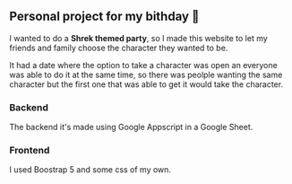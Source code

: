 ## Personal project for my bithday :cake:

I wanted to do a **Shrek themed party**, so I made this website to let my friends and family choose the character they wanted to be.

It had a date where the option to take a character was open an everyone was able to do it at the same time, so there was peolple wanting the same character but the first one that was able to get it would take the character.

### Backend
The backend it's made using Google Appscript in a Google Sheet.

### Frontend
I used Boostrap 5 and some css of my own.
